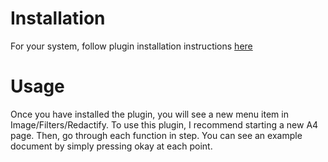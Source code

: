 Installation
============

For your system, follow plugin installation instructions [here](https://en.wikibooks.org/wiki/GIMP/Installing_Plugins)

Usage
=====
Once you have installed the plugin, you will see a new menu item in Image/Filters/Redactify.
To use this plugin, I recommend starting a new A4 page. Then, go through each function in step.
You can see an example document by simply pressing okay at each point.
